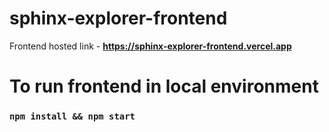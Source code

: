 # sphinx-explorer-frontend

Frontend hosted link - 
**https://sphinx-explorer-frontend.vercel.app**

# To run frontend in local environment
### `npm install && npm start`
